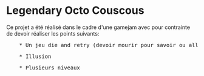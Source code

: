 # Legendary Octo Couscous
Ce projet a été réalisé dans le cadre d'une gamejam avec pour contrainte de devoir réaliser les points suivants:  
<pre>
    * Un jeu die and retry (devoir mourir pour savoir ou aller)  
</pre>
<pre>
    * Illusion  
</pre>
<pre>
    * Plusieurs niveaux
</pre>
